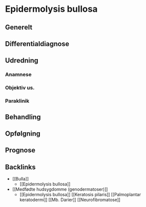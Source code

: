 # Epidermolysis bullosa
## Generelt


## Differentialdiagnose


## Udredning
### Anamnese

### Objektiv us.

### Paraklinik

## Behandling


## Opfølgning


## Prognose


## Backlinks
* [[Bulla]]
	* [[Epidermolysis bullosa]]
* [[Medfødte hudsygdomme (genodermatoser)]]
	* [[Epidermolysis bullosa]]
[[Keratosis pilaris]]
[[Palmoplantar keratodermi]]
[[Mb. Darier]]
[[Neurofibromatose]]

<!-- #anki/tag/med/Derma #anki/deck/Medicine -->

<!-- {BearID:724B3F34-15E6-449D-8503-EAA4E9422176-41270-000045A49A0E4301} -->
